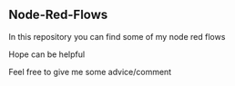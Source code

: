 ## Node-Red-Flows

In this repository you can find some of my node red flows

Hope can be helpful

Feel free to give me some advice/comment 
